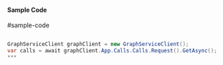 #### Sample Code
#sample-code 

```C#

GraphServiceClient graphClient = new GraphServiceClient();
var calls = await graphClient.App.Calls.Calls.Request().GetAsync();
*** 

```
